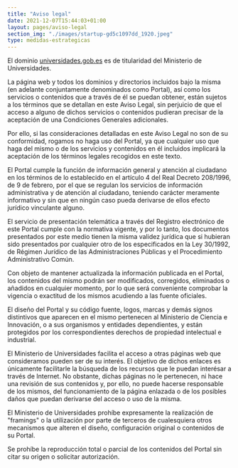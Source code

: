```yaml
---
title: "Aviso legal"
date: 2021-12-07T15:44:03+01:00
layout: pages/aviso-legal
section_img: "./images/startup-gd5c1097dd_1920.jpeg"
type: medidas-estrategicas
---
```

<section class="">
        <article id="content_text">
            <div class="container container-xl">
                <div class="row">
                    <div class="col-lg-12 box">
			<p>El dominio <a href="{{<siteurl>}}" > universidades.gob.es</a> es de titularidad del Ministerio de Universidades. </p>
			<p>La página web y todos los dominios y directorios incluidos bajo la misma (en adelante conjuntamente denominados como Portal), así como los servicios o contenidos que a través de él se puedan obtener, están sujetos a los términos que se detallan en este Aviso Legal, sin perjuicio de que el acceso a alguno de dichos servicios o contenidos pudieran precisar de la aceptación de una Condiciones Generales adicionales. </p>
			<p>Por ello, si las consideraciones detalladas en este Aviso Legal no son de su conformidad, rogamos no haga uso del Portal, ya que cualquier uso que haga del mismo o de los servicios y contenidos en él incluidos implicará la aceptación de los términos legales recogidos en este texto. </p>
			<p>El Portal cumple la función de información general y atención al ciudadano en los términos de lo establecido en el artículo 4 del Real Decreto 208/1996, de 9 de febrero, por el que se regulan los servicios de información administrativa y de atención al ciudadano, teniendo carácter meramente informativo y sin que en ningún caso pueda derivarse de ellos efecto jurídico vinculante alguno. </p>
			<p>El servicio de presentación telemática a través del Registro electrónico de este Portal cumple con la normativa vigente, y por lo tanto, los documentos presentados por este medio tienen la misma validez jurídica que si hubieran sido presentados por cualquier otro de los especificados en la Ley 30/1992, de Régimen Jurídico de las Administraciones Públicas y el Procedimiento Administrativo Común. </p>
			<p>Con objeto de mantener actualizada la información publicada en el Portal, los contenidos del mismo podrán ser modificados, corregidos, eliminados o añadidos en cualquier momento, por lo que será conveniente comprobar la vigencia o exactitud de los mismos acudiendo a las fuente oficiales. </p>
			<p>El diseño del Portal y su código fuente, logos, marcas y demás signos distintivos que aparecen en el mismo pertenecen al Ministerio de Ciencia e Innovación, o a sus organismos y entidades dependientes, y están protegidos por los correspondientes derechos de propiedad intelectual e industrial. </p>
			<p>El Ministerio de Universidades facilita el acceso a otras páginas web que consideramos pueden ser de su interés. El objetivo de dichos enlaces es únicamente facilitarle la búsqueda de los recursos que le puedan interésar a través de Internet. No obstante, dichas páginas no le pertenecen, ni hace una revisión de sus contenidos y, por ello, no puede hacerse responsable de los mismos, del funcionamiento de la página enlazada o de los posibles daños que puedan derivarse del acceso o uso de la misma. </p>
			<p>El Ministerio de Universidades prohíbe expresamente la realización de "framings" o la utilización por parte de terceros de cualesquiera otros mecanismos que alteren el diseño, configuración original o contenidos de su Portal. </p>
			<p>Se prohíbe la reproducción total o parcial de los contenidos del Portal sin citar su origen o solicitar autorización. </p>
		   </div>
	       </div>
	    </div>
	</article>
</section>